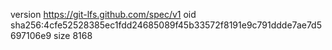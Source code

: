 version https://git-lfs.github.com/spec/v1
oid sha256:4cfe52528385ec1fdd24685089f45b33572f8191e9c791ddde7ae7d5697106e9
size 8168
